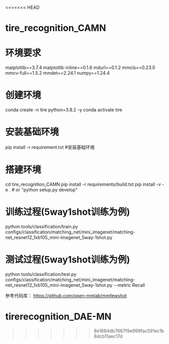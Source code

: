 <<<<<<< HEAD
# tire_recognition_CAMN
# 环境要求
matplotlib==3.7.4
matplotlib-inline==0.1.6
mdurl==0.1.2
mmcls==0.23.0
mmcv-full==1.5.2
mmdet==2.24.1
numpy==1.24.4
# 创建环境
conda create -n tire python=3.8.2 -y
conda activate tire
# 安装基础环境
pip install -r requirement.txt #安装基础环境
# 搭建环境
cd tire_recognition_CAMN
pip install -r requirements/build.txt
pip install -v -e .  # or "python setup.py develop"

# 训练过程(5way1shot训练为例)
python tools/classification/train.py configs/classification/matching_net/mini_imagenet/matching-net_resnet12_1xb105_mini-imagenet_5way-1shot.py 

# 测试过程(5way1shot训练为例)
python tools/classification/test.py configs/classification/matching_net/mini_imagenet/matching-net_resnet12_1xb105_mini-imagenet_5way-1shot.py --metric Recall

参考代码库：
https://github.com/open-mmlab/mmfewshot

# tirerecognition_DAE-MN
>>>>>>> 8e1884db7667f9e999fac591ec1b8dcb11aec17d
